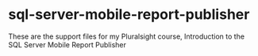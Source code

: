 # sql-server-mobile-report-publisher

These are the support files for my Pluralsight course, Introduction to the SQL Server Mobile Report Publisher

